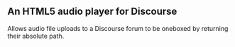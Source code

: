 ## An HTML5 audio player for Discourse

Allows audio file uploads to a Discourse forum to be oneboxed by returning their absolute path.
